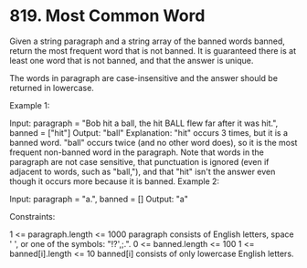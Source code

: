 # 819. Most Common Word

Given a string paragraph and a string array of the banned words banned, return the most frequent word that is not banned. It is guaranteed there is at least one word that is not banned, and that the answer is unique.

The words in paragraph are case-insensitive and the answer should be returned in lowercase.

Example 1:

Input: paragraph = "Bob hit a ball, the hit BALL flew far after it was hit.", banned = ["hit"]
Output: "ball"
Explanation:
"hit" occurs 3 times, but it is a banned word.
"ball" occurs twice (and no other word does), so it is the most frequent non-banned word in the paragraph.
Note that words in the paragraph are not case sensitive,
that punctuation is ignored (even if adjacent to words, such as "ball,"),
and that "hit" isn't the answer even though it occurs more because it is banned.
Example 2:

Input: paragraph = "a.", banned = []
Output: "a"

Constraints:

1 <= paragraph.length <= 1000
paragraph consists of English letters, space ' ', or one of the symbols: "!?',;.".
0 <= banned.length <= 100
1 <= banned[i].length <= 10
banned[i] consists of only lowercase English letters.
